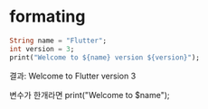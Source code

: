 # formating
```dart
String name = "Flutter";
int version = 3;
print("Welcome to ${name} version ${version}");
```

결과: Welcome to Flutter version 3

변수가 한개라면 print("Welcome to $name");

